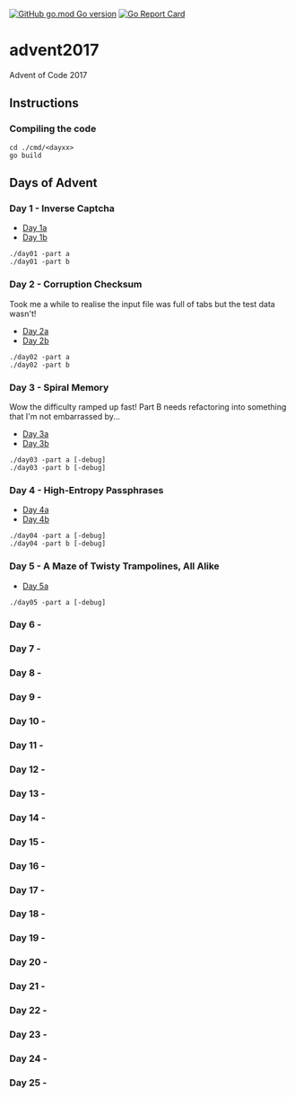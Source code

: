 [![GitHub go.mod Go version](https://img.shields.io/github/go-mod/go-version/notthehoople/advent2017?color=blueviolet)](https://golang.org/doc/go1.17) [![Go Report Card](https://goreportcard.com/badge/github.com/notthehoople/advent2017)](https://goreportcard.com/report/github.com/notthehoople/advent2017)

# advent2017
Advent of Code 2017

## Instructions

### Compiling the code

```
cd ./cmd/<dayxx>
go build
```

## Days of Advent

### Day 1 - Inverse Captcha

+ [Day 1a](cmd/day01/day01.go)
+ [Day 1b](cmd/day01/day01.go)

```
./day01 -part a
./day01 -part b
```

### Day 2 - Corruption Checksum

Took me a while to realise the input file was full of tabs but the test data wasn't!

+ [Day 2a](cmd/day02/day02.go)
+ [Day 2b](cmd/day02/day02.go)

```
./day02 -part a
./day02 -part b
```

### Day 3 - Spiral Memory

Wow the difficulty ramped up fast!
Part B needs refactoring into something that I'm not embarrassed by...

+ [Day 3a](cmd/day03/day03.go)
+ [Day 3b](cmd/day03/day03.go)

```
./day03 -part a [-debug]
./day03 -part b [-debug]
```

### Day 4 - High-Entropy Passphrases

+ [Day 4a](cmd/day04/day04.go)
+ [Day 4b](cmd/day04/day04.go)

```
./day04 -part a [-debug]
./day04 -part b [-debug]
```

### Day 5 - A Maze of Twisty Trampolines, All Alike

+ [Day 5a](cmd/day04/day05.go)

```
./day05 -part a [-debug]
```

### Day 6 - 
### Day 7 - 
### Day 8 - 
### Day 9 - 
### Day 10 - 
### Day 11 - 
### Day 12 - 
### Day 13 - 
### Day 14 - 
### Day 15 - 
### Day 16 - 
### Day 17 - 
### Day 18 - 
### Day 19 - 
### Day 20 - 
### Day 21 - 
### Day 22 - 
### Day 23 - 
### Day 24 - 
### Day 25 - 
